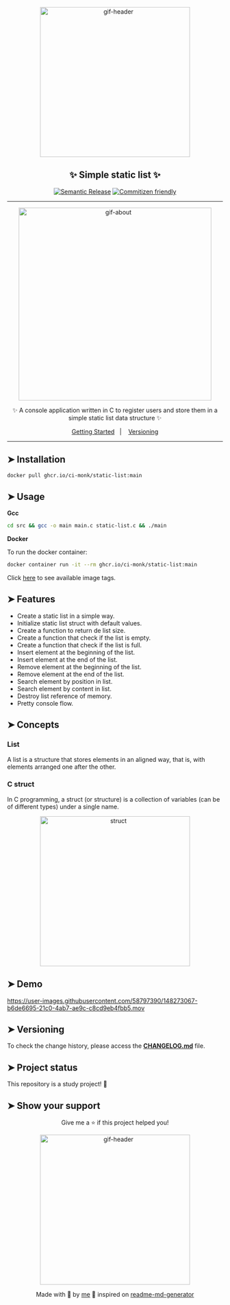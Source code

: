 <div align="center">

<img alt="gif-header" src="https://cdn.hackernoon.com/hn-images/0*KyeIBTwEiX6_sE06" width="350px"/>

<h2>✨ Simple static list ✨</h2>

[![Semantic Release](https://img.shields.io/badge/%20%20%F0%9F%93%A6%F0%9F%9A%80-semantic--release-e10079.svg)]()
[![Commitizen friendly](https://img.shields.io/badge/commitizen-friendly-brightgreen.svg)]()

---

<img alt="gif-about" src="https://i.pinimg.com/originals/8b/e4/ef/8be4efc0a8e5bc4903aae00db82cb982.gif" width="450px"/>

<p>✨ A console application written in C to register users and store them in a simple static list data structure ✨</p>

<p>
  <a href="#getting-started">Getting Started</a>&nbsp;&nbsp;&nbsp;|&nbsp;&nbsp;&nbsp;
  <a href="#versioning">Versioning</a>
</p>

</div>

---

## ➤ Installation <a name = "installation"></a>

```bash
docker pull ghcr.io/ci-monk/static-list:main
```

## ➤ Usage <a name = "usage"></a>

**Gcc**

```bash
cd src && gcc -o main main.c static-list.c && ./main
```

**Docker**

To run the docker container:

```bash
docker container run -it --rm ghcr.io/ci-monk/static-list:main
```

Click [here](https://github.com/ci-monk/static-list/pkgs/container/static-list/versions) to see available image tags.

## ➤ Features

- Create a static list in a simple way.
- Initialize static list struct with default values.
- Create a function to return de list size.
- Create a function that check if the list is empty.
- Create a function that check if the list is full.
- Insert element at the beginning of the list.
- Insert element at the end of the list.
- Remove element at the beginning of the list.
- Remove element at the end of the list.
- Search element by position in list.
- Search element by content in list.
- Destroy list reference of memory.
- Pretty console flow.

## ➤ Concepts <a name = "concepts"></a>

### List

A list is a structure that stores
elements in an aligned way, that is,
with elements arranged one after the
other.

### C struct

In C programming, a struct (or structure) is a collection of variables (can be of different types) under a single name.

<p align="center">
  <img alt="struct" src="https://www.geeksforgeeks.org/wp-content/uploads/Structure-In-C.png" width="350px" float="center"/>
</p>

## ➤ Demo <a name = "demo"></a>

https://user-images.githubusercontent.com/58797390/148273067-b6de6695-21c0-4ab7-ae9c-c8cd9eb4fbb5.mov

## ➤ Versioning <a name = "versioning"></a>

To check the change history, please access the [**CHANGELOG.md**](CHANGELOG.md) file.

## ➤ Project status <a name = "project-status"></a>

This repository is a study project! 👻

## ➤ Show your support <a name = "show-your-support"></a>

<div align="center">

Give me a ⭐️ if this project helped you!

<img alt="gif-header" src="https://www.icegif.com/wp-content/uploads/baby-yoda-bye-bye-icegif.gif" width="350px" float="center"/>

Made with 💜 by [me](https://github.com/ci-monk) 👋 inspired on [readme-md-generator](https://github.com/kefranabg/readme-md-generator)

</div>
